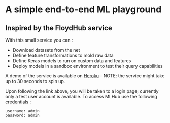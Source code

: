 # A simple end-to-end ML playground

## Inspired by the FloydHub service

With this small service you can :

* Download datasets from the net
* Define feature transformations to mold raw data 
* Define Keras models to run on custom data and features
* Deploy models in a sandbox environment to test their query 
  capabilities

A demo of the service is available on [Heroku](http://mfh-demo.herokuapp.com) - NOTE: the service might take up to 30 seconds to spin up.

Upon following the link above, you will be taken to a login page; currently only a test user account is available. To access
MLHub use the following credentials :

    username: admin
    password: admin
